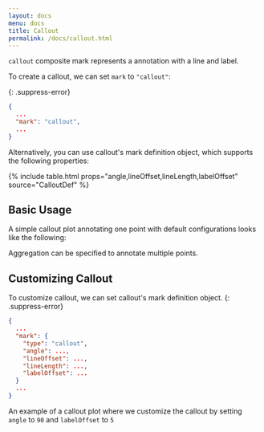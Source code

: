 ```yaml
---
layout: docs
menu: docs
title: Callout
permalink: /docs/callout.html
---
```


`callout` composite mark represents a annotation with a line and label.

To create a callout, we can set `mark` to `"callout"`:

{: .suppress-error}
```json
{
  ...
  "mark": "callout",
  ...
}
```

Alternatively, you can use callout's mark definition object, which supports the following properties:

{% include table.html props="angle,lineOffset,lineLength,labelOffset" source="CalloutDef" %}

## Basic Usage
A simple callout plot annotating one point with default configurations looks like the following:
<div class="vl-example" data-name="callout_simple_default"></div>

Aggregation can be specified to annotate multiple points.
<div class="vl-example" data-name="callout_aggregate_default"></div>


## Customizing Callout
To customize callout, we can set callout's mark definition object.
{: .suppress-error}
```json
{
  ...
  "mark": {
    "type": "callout",
    "angle": ...,
    "lineOffset": ...,
    "lineLength": ...,
    "labelOffset": ...
  }
  ...
}
```
An example of a callout plot where we customize the callout by setting `angle` to `90` and `labelOffset` to `5`
<div class="vl-example" data-name="callout_vertical"></div>
